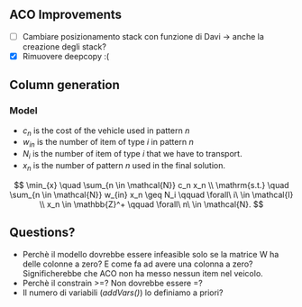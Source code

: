 ## ACO Improvements

- [ ] Cambiare posizionamento stack con funzione di Davi -> anche la creazione degli stack?
- [X] Rimuovere deepcopy :(

## Column generation
### Model

- $c_n$ is the cost of the vehicle used in pattern $n$
- $w_{in}$ is the number of item of type $i$ in pattern $n$
- $N_i$ is the number of item of type $i$ that we have to transport.
- $x_n$ is the number of pattern $n$ used in the final solution.



$$
\min_{x} \quad \sum_{n \in \mathcal{N}} c_n x_n \\
\mathrm{s.t.} \quad  \sum_{n \in \mathcal{N}} w_{in} x_n \geq  N_i  \qquad \forall\ i\ \in \mathcal{I} \\
x_n \in \mathbb{Z}^+ \qquad \forall\ n\ \in \mathcal{N}.
$$

## Questions?
- Perchè il modello dovrebbe essere infeasible solo se la matrice W ha delle colonne a zero?  E come fa ad avere una colonna a zero? Significherebbe che ACO non ha messo nessun item nel veicolo. 
- Perchè il constrain >=? Non dovrebbe essere =?
- Il numero di variabili (*addVars()*) lo definiamo a priori?

